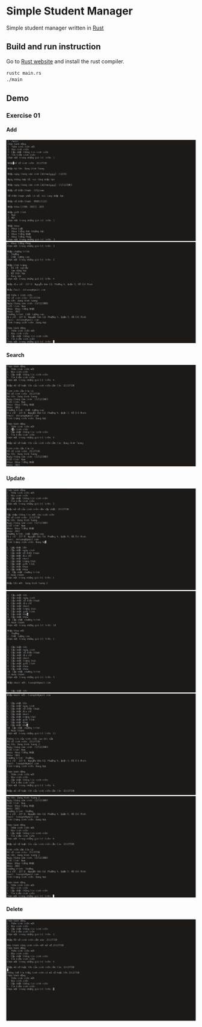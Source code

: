 # Simple Student Manager
Simple student manager written in [Rust](https://www.rust-lang.org/)

## Build and run instruction
Go to [Rust website](https://www.rust-lang.org/) and install the rust compiler.
```bash
rustc main.rs
./main
```

## Demo

### Exercise 01

#### Add
![Add 01](./screenshots/ex01/add1.png)
![Add 02](./screenshots/ex01/add2.png)

#### Search
![Search](./screenshots/ex01/search.png)

#### Update
![Update 01](./screenshots/ex01/update1.png)
![Update 02](./screenshots/ex01/update2.png)
![Update 03](./screenshots/ex01/update3.png)
![Update 04](./screenshots/ex01/update4.png)

#### Delete
![Delete](./screenshots/ex01/delete.png)

